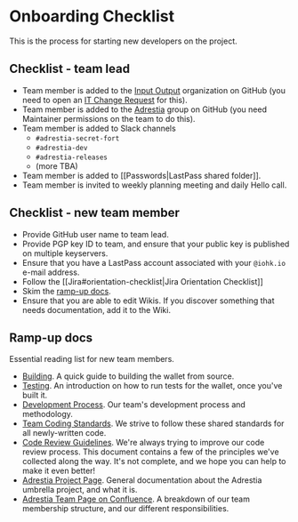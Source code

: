 # Onboarding Checklist

This is the process for starting new developers on the project.

## Checklist - team lead

- Team member is added to the [Input Output](https://github.com/orgs/input-output-hk/people) organization on GitHub (you need to open an [IT Change Request](https://input-output.atlassian.net/servicedesk/customer/portal/2/group/6) for this).
- Team member is added to the [Adrestia](https://github.com/orgs/input-output-hk/teams/adrestia) group on GitHub (you need Maintainer permissions on the team to do this).
- Team member is added to Slack channels
  - `#adrestia-secret-fort`
  - `#adrestia-dev`
  - `#adrestia-releases`
  - (more TBA)
- Team member is added to [[Passwords|LastPass shared folder]].
- Team member is invited to weekly planning meeting and daily Hello call.

## Checklist - new team member

- Provide GitHub user name to team lead.
- Provide PGP key ID to team, and ensure that your public key is published on multiple keyservers.
- Ensure that you have a LastPass account associated with your `@iohk.io` e-mail address.
- Follow the [[Jira#orientation-checklist|Jira Orientation Checklist]]
- Skim the [ramp-up docs](#ramp-up-docs).
- Ensure that you are able to edit Wikis. If you discover
  something that needs documentation, add it to the Wiki.

## Ramp-up docs

Essential reading list for new team members.

- [Building](https://github.com/input-output-hk/cardano-wallet/wiki/Building).
    A quick guide to building the wallet from source.
- [Testing](https://github.com/input-output-hk/cardano-wallet/wiki/Testing).
    An introduction on how to run tests for the wallet, once you've built it.
- [Development Process](https://github.com/input-output-hk/cardano-wallet/wiki/Development-Process).
    Our team's development process and methodology.
- [Team Coding Standards](https://github.com/input-output-hk/adrestia/wiki/Coding-Standards).
    We strive to follow these shared standards for all newly-written code.
- [Code Review Guidelines](https://github.com/input-output-hk/adrestia/wiki/Code-Review-Guidelines).
    We're always trying to improve our code review process. This document contains a few of the principles we've collected along the way. It's not complete, and we hope you can help to make it even better!
- [Adrestia Project Page](https://input-output-hk.github.io/adrestia/).
   General documentation about the Adrestia umbrella project, and what it is.
- [Adrestia Team Page on Confluence](https://input-output.atlassian.net/wiki/spaces/AD/overview).
   A breakdown of our team membership structure, and our different responsibilities.
